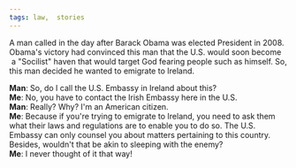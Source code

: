 ```yaml
---
tags: law,  stories
---
```


<p>A man called in the day after Barack Obama was elected President in 2008. Obama's victory had convinced this man that the U.S. would soon become &nbsp;a "Socilist" haven that would target God fearing people such as himself. So, this man decided he wanted to emigrate to Ireland.</p>

**Man**: So, do I call the U.S. Embassy in Ireland about this?<br />
**Me**: No, you have to contact the Irish Embassy here in the U.S.<br />
**Man**: Really? Why? I'm an American citizen.<br />
**Me**: Because if you're trying to emigrate to Ireland, you need to ask them what their laws and regulations are to enable you to do so. The U.S. Embassy can only counsel you about matters pertaining to this country. Besides, wouldn't that be akin to sleeping with the enemy?<br />
**Me**: I never thought of it that way!</p>